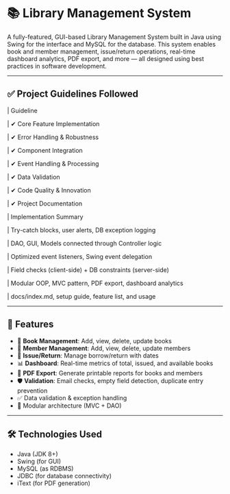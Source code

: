 # 📚 Library Management System

A fully-featured, GUI-based Library Management System built in Java using Swing for the interface and MySQL for the database. This system enables book and member management, issue/return operations, real-time dashboard analytics, PDF export, and more — all designed using best practices in software development.

---

## ✅ Project Guidelines Followed

| Guideline

| ✔ Core Feature Implementation 

| ✔ Error Handling & Robustness

| ✔ Component Integration

| ✔ Event Handling & Processing

| ✔ Data Validation

| ✔ Code Quality & Innovation

| ✔ Project Documentation


| Implementation Summary


| Try-catch blocks, user alerts, DB exception logging

| DAO, GUI, Models connected through Controller logic

| Optimized event listeners, Swing event delegation

| Field checks (client-side) + DB constraints (server-side)

| Modular OOP, MVC pattern, PDF export, dashboard analytics 

| docs/index.md, setup guide, feature list, and usage 


---


## 🚀 Features

- 📖 **Book Management**: Add, view, delete, update books
- 👤 **Member Management**: Add, view, delete, update members
- 🔁 **Issue/Return**: Manage borrow/return with dates
- 📊 **Dashboard**: Real-time metrics of total, issued, and available books
- 📄 **PDF Export**: Generate printable reports for books and members
- 🛡️ **Validation**: Email checks, empty field detection, duplicate entry prevention
- ✅ Data validation & exception handling
- 🧩 Modular architecture (MVC + DAO)

---

## 🛠️ Technologies Used

-   Java (JDK 8+)
-   Swing (for GUI)
-   MySQL (as RDBMS)
-   JDBC (for database connectivity)
-   iText (for PDF generation)
